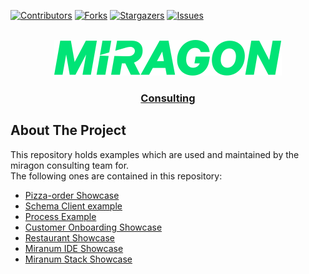 <div id="top"></div>

<!-- PROJECT SHIELDS -->
[![Contributors][contributors-shield]][contributors-url]
[![Forks][forks-shield]][forks-url]
[![Stargazers][stars-shield]][stars-url]
[![Issues][issues-shield]][issues-url]
<!-- END OF PROJECT SHIELDS --> 

<!-- PROJECT LOGO -->
<br />
<div align="center">
    <a href="#">
        <img src="images/miragon-logo.svg" alt="Miragon">
    </a>
    <h3><a href="https://miragon.io/">Consulting</a></h3>
</div>

## About The Project

This repository holds examples which are used and maintained by the miragon consulting team for.  
The following ones are contained in this repository: 
* [Pizza-order Showcase](./pizza-order-showcase) 
* [Schema Client example](./schema-client-example) 
* [Process Example](./process-example) 
* [Customer Onboarding Showcase](./customer-onboarding-showcase)
* [Restaurant Showcase](./restaurant-showcase)
* [Miranum IDE Showcase](./miranum-ide-showcase)
* [Miranum Stack Showcase](./miranum-stack-showcase)


[contributors-shield]: https://img.shields.io/github/contributors/Miragon/consulting.svg?style=for-the-badge

[contributors-url]: https://github.com/Miragon/consulting/graphs/contributors

[forks-shield]: https://img.shields.io/github/forks/Miragon/consulting.svg?style=for-the-badge

[forks-url]: https://github.com/Miragon/consulting/network/members

[stars-shield]: https://img.shields.io/github/stars/Miragon/consulting.svg?style=for-the-badge

[stars-url]: https://github.com/Miragon/consulting/stargazers

[issues-shield]: https://img.shields.io/github/issues/Miragon/consulting.svg?style=for-the-badge

[issues-url]: https://github.com/Miragon/consulting/issues


